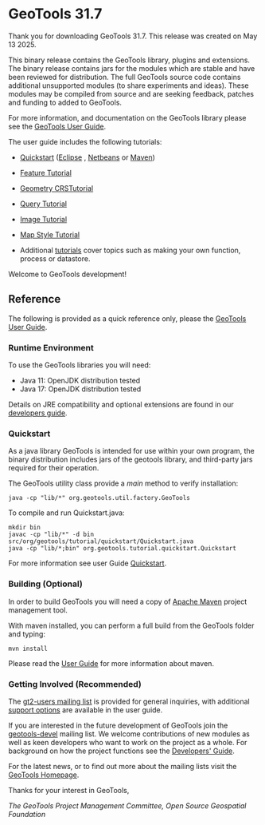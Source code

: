 # GeoTools 31.7

Thank you for downloading GeoTools 31.7. This release was created on May 13 2025.

This binary release contains the GeoTools library, plugins and extensions.
The binary release contains jars for the modules which are stable and have been
reviewed for distribution. The full GeoTools source code contains additional
unsupported modules (to share experiments and ideas). These modules may be compiled
from source and are seeking feedback, patches and funding to added to GeoTools.

For more information, and documentation on the GeoTools library please
see the [GeoTools User Guide](http://docs.geotools.org/maintenance/userguide/).

The user guide includes the following tutorials:

- [Quickstart](http://docs.geotools.org/maintenance/userguide/tutorial/quickstart/index.html)
  ([Eclipse](http://docs.geotools.org/maintenance/userguide/tutorial/quickstart/eclipse.html)
  ,
  [Netbeans](http://docs.geotools.org/maintenance/userguide/tutorial/quickstart/netbeans.html)
  or
  [Maven](http://docs.geotools.org/maintenance/userguide/tutorial/quickstart/maven.html))

- [Feature Tutorial](http://docs.geotools.org/maintenance/userguide/tutorial/feature/csv2shp.html)

- [Geometry CRSTutorial](http://docs.geotools.org/maintenance/userguide/tutorial/geometry/geometrycrs.html)

- [Query Tutorial](http://docs.geotools.org/maintenance/userguide/tutorial/filter/query.html)

- [Image Tutorial](http://docs.geotools.org/maintenance/userguide/tutorial/raster/image.html)

- [Map Style Tutorial](http://docs.geotools.org/maintenance/userguide/tutorial/map/style.html)

- Additional [tutorials](http://docs.geotools.org/maintenance/userguide/tutorial/index.html)
  cover topics such as making your own function, process or datastore.

Welcome to GeoTools development!

## Reference

The following is provided as a quick reference only, please the
[GeoTools User Guide](http://docs.geotools.org/maintenance/userguide/).

### Runtime Environment

To use the GeoTools libraries you will need:

- Java 11: OpenJDK distribution tested
- Java 17: OpenJDK distribution tested

Details on JRE compatibility and optional extensions are found in our
[developers guide](http://docs.geotools.org/maintenance/userguide/build/install/jdk.html).

### Quickstart

As a java library GeoTools is intended for use within your own program, the binary distribution
includes jars of the geotools library, and third-party jars required for their operation.

The GeoTools utility class provide a *main* method to verify installation:

``` shell
java -cp "lib/*" org.geotools.util.factory.GeoTools
```

To compile and run Quickstart.java:

``` shell
mkdir bin
javac -cp "lib/*" -d bin src/org/geotools/tutorial/quickstart/Quickstart.java 
java -cp "lib/*;bin" org.geotools.tutorial.quickstart.Quickstart
```

For more information see user Guide [Quickstart](http://docs.geotools.org/maintenance/userguide/tutorial/quickstart/index.html).

### Building (Optional)

In order to build GeoTools you will need a copy of
[Apache Maven](http://maven.apache.org/download.html) project management tool.

With maven installed, you can perform a full build from the GeoTools folder and typing:

```
mvn install
```

Please read the [User Guide](http://docs.geotools.org/maintenance/userguide/build/maven/index.html)
for more information about maven.

### Getting Involved (Recommended)

The [gt2-users mailing list](mailto:geotools-gt2-users@lists.sourceforge.net) is provided for
general inquiries, with additional [support options](http://docs.geotools.org/maintenance/userguide/welcome/support.html)
are available in the user guide.

If you are interested in the future development of GeoTools join the
[geotools-devel](http://docs.geotools.org/maintenance/developer/communication.html)
mailing list. We welcome contributions of new modules as well as keen
developers who want to work on the project as a whole. For background on
how the project functions see the [Developers\'
Guide](http://docs.geotools.org/maintenance/developer/).

For the latest news, or to find out more about the mailing lists visit
the [GeoTools Homepage](http://geotools.org/).

Thanks for your interest in GeoTools,

*The GeoTools Project Management Committee, Open Source Geospatial Foundation*